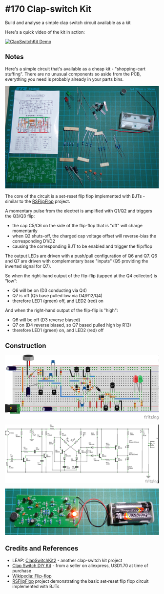 # #170 Clap-switch Kit

Build and analyse a simple clap switch circuit available as a kit

Here's a quick video of the kit in action:

[![ClapSwitchKit Demo](https://img.youtube.com/vi/sou727DP5S4/0.jpg)](https://www.youtube.com/watch?v=sou727DP5S4)

## Notes

Here's a simple circuit that's available as a cheap kit - "shopping-cart stuffing".
There are no unusual components so aside from the PCB, everything you need is probably already in your parts bins.

![Parts](./assets/ClapSwitchKit_parts.jpg?raw=true)

The core of the circuit is a set-reset flip flop implemented with BJTs - similar to the [RSFlipFlop](../RSFlipFlop) project.

A momentary pulse from the electret is amplified with Q1/Q2 and triggers the Q3/Q3 flip:

* the cap C5/C6 on the side of the flip-flop that is "off" will charge momentarily
* when Q2 shuts-off, the charged cap voltage offset will reverse-bias the corresponding D1/D2
* causing the corresponding BJT to be enabled and trigger the flip/flop

The output LEDs are driven with a push/pull configuration of Q6 and Q7.
Q6 and Q7 are driven with complementary base "inputs" (Q5 providing the inverted signal for Q7).

So when the right-hand output of the flip-flip (tapped at the Q4 collector) is "low":

* Q6 will be on (D3 conducting via Q4)
* Q7 is off (Q5 base pulled low via D4/R12/Q4)
* therefore LED1 (green) off, and LED2 (red) on

And when the right-hand output of the flip-flip is "high":

* Q6 will be off (D3 reverse biased)
* Q7 on (D4 reverse biased, so Q7 based pulled high by R13)
* therefore LED1 (green) on, and LED2 (red) off

## Construction

![Breadboard](./assets/ClapSwitchKit_bb.jpg?raw=true)

![The Schematic](./assets/ClapSwitchKit_schematic.jpg?raw=true)

![The Build](./assets/ClapSwitchKit_build.jpg?raw=true)

## Credits and References

* LEAP: [ClapSwitchKit2](../ClapSwitchKit2) - another clap-switch kit project
* [Clap Switch DIY Kit](https://www.aliexpress.com/item/Brand-New-Clap-Switch-Suite-Electronic-Production-DIY-Kits-Red-Green-LED-Display-Circuit/32416781115.html) - from a seller on aliexpress, USD1.70 at time of purchase
* [Wikipedia: Flip-flop](http://en.wikipedia.org/wiki/Flip-flop_%28electronics%29)
* [RSFlipFlop](../RSFlipFlop) project demonstrating the basic set-reset flip flop circuit implemented with BJTs

